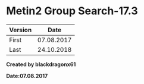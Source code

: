 # Metin2 Group Search-17.3
| Version     | Date |
| ---      | ---       |
| First | 07.08.2017         |
| Last     | 24.10.2018        |

**Created by blackdragonx61**

**Date:07.08.2017**
